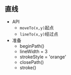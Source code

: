 ## 直线
* API
  * `moveTo(x,y)`起点
  * `lineTo(x,y)`经过点
* 准备
  * beginPath()
  * lineWidth = 3
  * strokeStyle = 'orange'
  * closePath()
  * stroke()